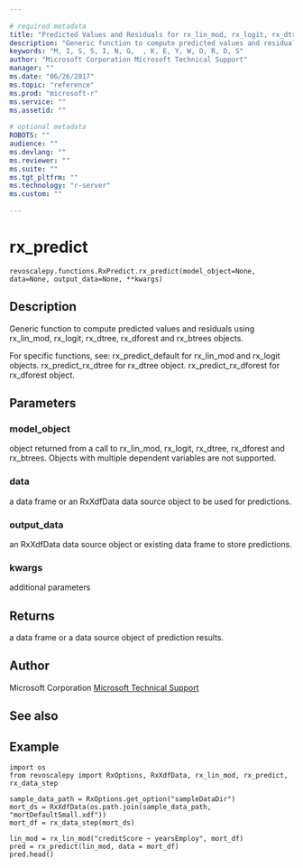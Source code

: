 ```yaml
--- 
 
# required metadata 
title: "Predicted Values and Residuals for rx_lin_mod, rx_logit, rx_dtree," 
description: "Generic function to compute predicted values and residuals using" 
keywords: "M, I, S, S, I, N, G,  , K, E, Y, W, O, R, D, S" 
author: "Microsoft Corporation Microsoft Technical Support" 
manager: "" 
ms.date: "06/26/2017" 
ms.topic: "reference" 
ms.prod: "microsoft-r" 
ms.service: "" 
ms.assetid: "" 
 
# optional metadata 
ROBOTS: "" 
audience: "" 
ms.devlang: "" 
ms.reviewer: "" 
ms.suite: "" 
ms.tgt_pltfrm: "" 
ms.technology: "r-server" 
ms.custom: "" 
 
---
```


# rx_predict



```
revoscalepy.functions.RxPredict.rx_predict(model_object=None, data=None, output_data=None, **kwargs)
```




## Description

Generic function to compute predicted values and residuals using
rx_lin_mod, rx_logit, rx_dtree, rx_dforest and rx_btrees objects.

For specific functions, see:
    rx_predict_default for rx_lin_mod and rx_logit objects.
    rx_predict_rx_dtree for rx_dtree object.
    rx_predict_rx_dforest for rx_dforest object.


## Parameters


### model_object

object returned from a call to rx_lin_mod, rx_logit, rx_dtree,
rx_dforest and rx_btrees. Objects with multiple dependent variables are not
supported.


### data

a data frame or an RxXdfData data source object to be used for predictions.


### output_data

an RxXdfData data source object or existing data frame to store predictions.


### kwargs

additional parameters


## Returns

a data frame or a data source object of prediction results.


## Author

Microsoft Corporation [Microsoft Technical Support](https://go.microsoft.com/fwlink/?LinkID=698556&clcid=0x409.md)


## See also


## Example



```
import os
from revoscalepy import RxOptions, RxXdfData, rx_lin_mod, rx_predict, rx_data_step

sample_data_path = RxOptions.get_option("sampleDataDir")
mort_ds = RxXdfData(os.path.join(sample_data_path, "mortDefaultSmall.xdf"))
mort_df = rx_data_step(mort_ds)

lin_mod = rx_lin_mod("creditScore ~ yearsEmploy", mort_df)
pred = rx_predict(lin_mod, data = mort_df)
pred.head()
```

